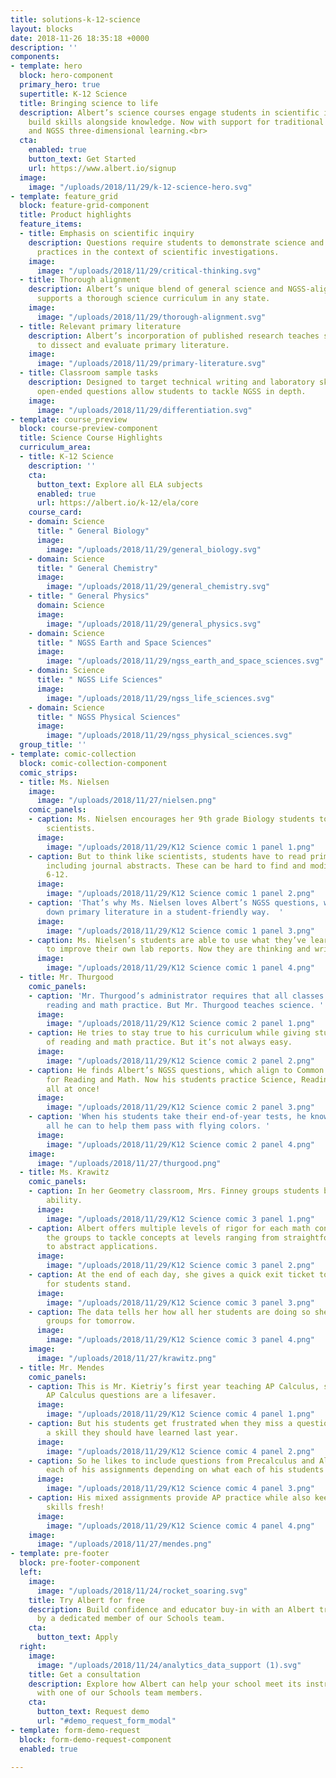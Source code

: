 ```yaml
---
title: solutions-k-12-science
layout: blocks
date: 2018-11-26 18:35:18 +0000
description: ''
components:
- template: hero
  block: hero-component
  primary_hero: true
  supertitle: K-12 Science
  title: Bringing science to life
  description: Albert’s science courses engage students in scientific inquiry and
    build skills alongside knowledge. Now with support for traditional science curricula
    and NGSS three-dimensional learning.<br>
  cta:
    enabled: true
    button_text: Get Started
    url: https://www.albert.io/signup
  image:
    image: "/uploads/2018/11/29/k-12-science-hero.svg"
- template: feature_grid
  block: feature-grid-component
  title: Product highlights
  feature_items:
  - title: Emphasis on scientific inquiry
    description: Questions require students to demonstrate science and engineering
      practices in the context of scientific investigations.
    image:
      image: "/uploads/2018/11/29/critical-thinking.svg"
  - title: Thorough alignment
    description: Albert’s unique blend of general science and NGSS-aligned courses
      supports a thorough science curriculum in any state.
    image:
      image: "/uploads/2018/11/29/thorough-alignment.svg"
  - title: Relevant primary literature
    description: Albert’s incorporation of published research teaches students how
      to dissect and evaluate primary literature.
    image:
      image: "/uploads/2018/11/29/primary-literature.svg"
  - title: Classroom sample tasks
    description: Designed to target technical writing and laboratory skills, these
      open-ended questions allow students to tackle NGSS in depth.
    image:
      image: "/uploads/2018/11/29/differentiation.svg"
- template: course_preview
  block: course-preview-component
  title: Science Course Highlights
  curriculum_area:
  - title: K-12 Science
    description: ''
    cta:
      button_text: Explore all ELA subjects
      enabled: true
      url: https://albert.io/k-12/ela/core
    course_card:
    - domain: Science
      title: " General Biology"
      image:
        image: "/uploads/2018/11/29/general_biology.svg"
    - domain: Science
      title: " General Chemistry"
      image:
        image: "/uploads/2018/11/29/general_chemistry.svg"
    - title: " General Physics"
      domain: Science
      image:
        image: "/uploads/2018/11/29/general_physics.svg"
    - domain: Science
      title: " NGSS Earth and Space Sciences"
      image:
        image: "/uploads/2018/11/29/ngss_earth_and_space_sciences.svg"
    - domain: Science
      title: " NGSS Life Sciences"
      image:
        image: "/uploads/2018/11/29/ngss_life_sciences.svg"
    - domain: Science
      title: " NGSS Physical Sciences"
      image:
        image: "/uploads/2018/11/29/ngss_physical_sciences.svg"
  group_title: ''
- template: comic-collection
  block: comic-collection-component
  comic_strips:
  - title: Ms. Nielsen
    image:
      image: "/uploads/2018/11/27/nielsen.png"
    comic_panels:
    - caption: Ms. Nielsen encourages her 9th grade Biology students to think like
        scientists.
      image:
        image: "/uploads/2018/11/29/K12 Science comic 1 panel 1.png"
    - caption: But to think like scientists, students have to read primary literature,
        including journal abstracts. These can be hard to find and modify for grades
        6-12.
      image:
        image: "/uploads/2018/11/29/K12 Science comic 1 panel 2.png"
    - caption: 'That’s why Ms. Nielsen loves Albert’s NGSS questions, which break
        down primary literature in a student-friendly way.  '
      image:
        image: "/uploads/2018/11/29/K12 Science comic 1 panel 3.png"
    - caption: Ms. Nielsen’s students are able to use what they’ve learned from Albert
        to improve their own lab reports. Now they are thinking and writing like scientists!
      image:
        image: "/uploads/2018/11/29/K12 Science comic 1 panel 4.png"
  - title: Mr. Thurgood
    comic_panels:
    - caption: 'Mr. Thurgood’s administrator requires that all classes incorporate
        reading and math practice. But Mr. Thurgood teaches science. '
      image:
        image: "/uploads/2018/11/29/K12 Science comic 2 panel 1.png"
    - caption: He tries to stay true to his curriculum while giving students plenty
        of reading and math practice. But it’s not always easy.
      image:
        image: "/uploads/2018/11/29/K12 Science comic 2 panel 2.png"
    - caption: He finds Albert’s NGSS questions, which align to Common Core standards
        for Reading and Math. Now his students practice Science, Reading, and Math
        all at once!
      image:
        image: "/uploads/2018/11/29/K12 Science comic 2 panel 3.png"
    - caption: 'When his students take their end-of-year tests, he knows he’s done
        all he can to help them pass with flying colors. '
      image:
        image: "/uploads/2018/11/29/K12 Science comic 2 panel 4.png"
    image:
      image: "/uploads/2018/11/27/thurgood.png"
  - title: Ms. Krawitz
    comic_panels:
    - caption: In her Geometry classroom, Mrs. Finney groups students based on their
        ability.
      image:
        image: "/uploads/2018/11/29/K12 Science comic 3 panel 1.png"
    - caption: Albert offers multiple levels of rigor for each math concept, allowing
        the groups to tackle concepts at levels ranging from straightforward calculations
        to abstract applications.
      image:
        image: "/uploads/2018/11/29/K12 Science comic 3 panel 2.png"
    - caption: At the end of each day, she gives a quick exit ticket to get a sense
        for students stand.
      image:
        image: "/uploads/2018/11/29/K12 Science comic 3 panel 3.png"
    - caption: The data tells her how all her students are doing so she can adjust
        groups for tomorrow.
      image:
        image: "/uploads/2018/11/29/K12 Science comic 3 panel 4.png"
    image:
      image: "/uploads/2018/11/27/krawitz.png"
  - title: Mr. Mendes
    comic_panels:
    - caption: This is Mr. Kietriy’s first year teaching AP Calculus, so Albert’s
        AP Calculus questions are a lifesaver.
      image:
        image: "/uploads/2018/11/29/K12 Science comic 4 panel 1.png"
    - caption: But his students get frustrated when they miss a question because of
        a skill they should have learned last year.
      image:
        image: "/uploads/2018/11/29/K12 Science comic 4 panel 2.png"
    - caption: So he likes to include questions from Precalculus and Algebra 2 on
        each of his assignments depending on what each of his students struggles with.
      image:
        image: "/uploads/2018/11/29/K12 Science comic 4 panel 3.png"
    - caption: His mixed assignments provide AP practice while also keeping the foundational
        skills fresh!
      image:
        image: "/uploads/2018/11/29/K12 Science comic 4 panel 4.png"
    image:
      image: "/uploads/2018/11/27/mendes.png"
- template: pre-footer
  block: pre-footer-component
  left:
    image:
      image: "/uploads/2018/11/24/rocket_soaring.svg"
    title: Try Albert for free
    description: Build confidence and educator buy-in with an Albert trial supported
      by a dedicated member of our Schools team.
    cta:
      button_text: Apply
  right:
    image:
      image: "/uploads/2018/11/24/analytics_data_support (1).svg"
    title: Get a consultation
    description: Explore how Albert can help your school meet its instructional goals
      with one of our Schools team members.
    cta:
      button_text: Request demo
      url: "#demo_request_form_modal"
- template: form-demo-request
  block: form-demo-request-component
  enabled: true

---
```

